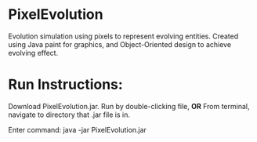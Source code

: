 # PixelEvolution
Evolution simulation using pixels to represent evolving entities. Created using Java paint for graphics, and Object-Oriented design to achieve evolving effect.

# Run Instructions:
Download PixelEvolution.jar.
Run by double-clicking file,
**OR**
From terminal, navigate to directory that .jar file is in.

Enter command: java -jar PixelEvolution.jar
